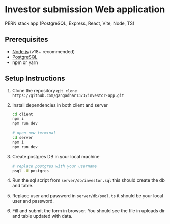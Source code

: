 # Investor submission Web application

PERN stack app (PostgreSQL, Express, React, Vite, Node, TS)

## Prerequisites

- [Node.js](https://nodejs.org/) (v18+ recommended)
- [PostgreSQL](https://www.postgresql.org/download/)
- npm or yarn

## Setup Instructions

1. Clone the repository `git clone https://github.com/gangadhar1373/investor-app.git`

2. Install dependencies in both client and server

   ```bash
   cd client
   npm i
   npm run dev

   # open new terminal
   cd server
   npm i
   npm run dev
   ```

3. Create postgres DB in your local machine

   ```bash
   # replace postgres with your username
   psql -U postgres
   ```

4. Run the sql script from `server/db/investor.sql` this should create the db and table.

5. Replace user and password in `server/db/pool.ts` it should be your local user and password.

6. Fill and submit the form in browser. You should see the file in uploads dir and table updated with data.
